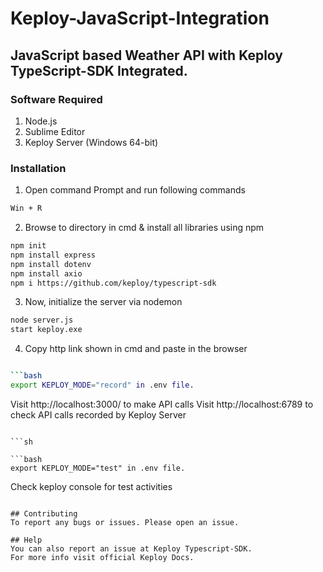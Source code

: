 # Keploy-JavaScript-Integration

## JavaScript based Weather API with Keploy TypeScript-SDK Integrated.

### Software Required

1. Node.js
2. Sublime Editor
3. Keploy Server (Windows 64-bit)

### Installation

1. Open command Prompt and run following commands
```sh
Win + R
```
2. Browse to directory in cmd & install all libraries using npm
```sh
npm init
npm install express
npm install dotenv
npm install axio
npm i https://github.com/keploy/typescript-sdk
```
3. Now, initialize the server via nodemon
```sh
node server.js
start keploy.exe
```
4. Copy http link shown in cmd and paste in the browser 
```sh

```bash
export KEPLOY_MODE="record" in .env file.
```
Visit http://localhost:3000/ to make API calls
Visit http://localhost:6789 to check API calls recorded by Keploy Server
```

```sh

```bash
export KEPLOY_MODE="test" in .env file.
```
Check keploy console for test activities
```

## Contributing
To report any bugs or issues. Please open an issue.

## Help
You can also report an issue at Keploy Typescript-SDK.
For more info visit official Keploy Docs.
